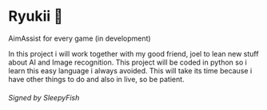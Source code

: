 # Ryukii 🎁
AimAssist for every game (in development)

In this project i will work together with my good friend,
joel to lean new stuff about AI and Image recognition.
This project will be coded in python so i learn this easy
language i always avoided. This will take its time because
i have other things to do and also in live, so be patient.

###### Signed by SleepyFish
